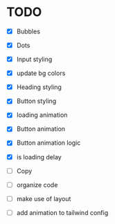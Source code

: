 # TODO

- [x] Bubbles
- [x] Dots
- [x] Input styling
- [x] update bg colors
- [x] Heading styling
- [x] Button styling

- [x] loading animation
- [x] Button animation
- [x] Button animation logic
- [x] is loading delay
- [ ] Copy

- [ ] organize code
- [ ] make use of layout
- [ ] add animation to tailwind config